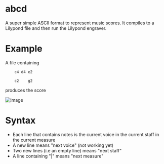 # abcd
A super simple ASCII format to represent music scores. It compiles to a Lilypond file and then run the Lilypond engraver.

# Example

A file containing 

        c4 d4 e2
        
        c2    g2
        
produces the score

![image](https://user-images.githubusercontent.com/43071857/197363869-fbe713cb-f3e3-4ec0-9f05-6310b4e76518.png)


 
# Syntax

- Each line that contains notes is the current voice in the current staff in the current measure
- A new line means "next voice" (not working yet)
- Two new lines (i.e an empty line) means "next staff"
- A line containing "|" means "next measure"
